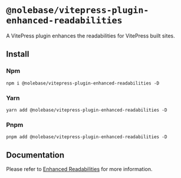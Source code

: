 # `@nolebase/vitepress-plugin-enhanced-readabilities`

A VitePress plugin enhances the readabilities for VitePress built sites.

## Install

### Npm

```shell
npm i @nolebase/vitepress-plugin-enhanced-readabilities -D
```

### Yarn

```shell
yarn add @nolebase/vitepress-plugin-enhanced-readabilities -D
```

### Pnpm

```shell
pnpm add @nolebase/vitepress-plugin-enhanced-readabilities -D
```

## Documentation

Please refer to [Enhanced Readabilities](https://nolebase-integrations.ayaka.io/pages/en/integrations/vitepress-plugin-enhanced-readabilities/) for more information.
